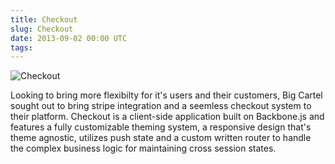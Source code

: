 ```yaml
---
title: Checkout
slug: Checkout
date: 2013-09-02 00:00 UTC
tags:
---
```


![Checkout](/images/portfolio/checkout.png)

Looking to bring more flexibilty for it's users and their customers, Big Cartel sought out to bring stripe integration and a seemless checkout system to their platform. Checkout is a client-side application built on Backbone.js and features a fully customizable theming system, a responsive design that's theme agnostic, utilizes push state and a custom written router to handle the complex business logic for maintaining cross session states.
